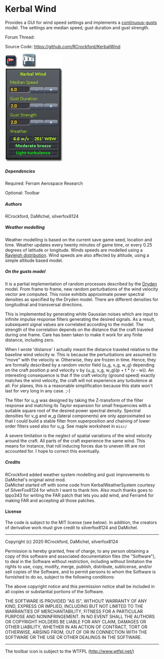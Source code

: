 Kerbal Wind
========================================
Provides a GUI for wind speed settings and implements a [continuous-gusts](https://en.wikipedia.org/wiki/Continuous_gusts) model.
The settings are median speed, gust duration and gust strength.

Forum Thread: 

Source Code: https://github.com/RCrockford/KerbalWind

![alt text](https://github.com/RCrockford/KerbalWind/raw/master/misc/kerbalwind.jpg "Screenshot")

##### Dependencies
Required: Ferram Aerospace Research

Optional: Toolbar

##### Authors
RCrockford, DaMichel, silverfox8124

##### Weather modelling
Weather modelling is based on the current save game seed, location and time.
Weather updates every twenty minutes of game time, or every 0.25 degrees of
latitude or longitude.
Winds speeds are modelled using a [Rayleigh distribution](https://en.wikipedia.org/wiki/Rayleigh_distribution).
Wind speeds are also affected by altitude, using a simple altitude based model.

##### On the gusts model
It is a partial implementation of random processes described by 
the [Dryden](https://en.wikipedia.org/wiki/Dryden_Wind_Turbulence_Model) model.
From frame to frame, new random perturbations of the wind velocity
vector are computed. This noise exhibits approximate power spectral densities
as specified by the Dryden model. There are different densities for longitudinal
and transversal directions.

This is implemented by generating white Gaussian noises which are input to
infinite impulse response filters generating the desired signals.
As a result, subsequent signal values are correlated according to
the model. The strength of the correlation depends on the distance 
that the craft traveled during one frame. Care has been taken to make it
work for any finite distance, including zero.

When I wrote 'distance' I actually meant the distance traveled 
relative to the baseline wind velocity w. This is because the 
perturbations are assumed to "move" with the velocity w.
Otherwise, they are frozen in time. Hence, they are formally 
described by a random vector field (u_g, v_g, w_g) depending on
the craft position p and velocity v by (u_g, v_g, w_g)(p + t * (v - w)).
An interesting consequence is that if the craft velocity (ground speed)
exactly matches the wind velocity, the craft will not experience any 
turbulence at all. For planes, this is a reasonable simplification 
because this state won't last for very long in any case. ;-)

The filter for u_g was designed by taking the Z-transform of 
the filter response and matching its Taylor expansion for 
small frequencies with a suitable square root of the desired 
power spectral density. Spectral densities for v_g and w_g 
(lateral components) are only approximated so that I could 
build a stable filter from superposition and chaining
of lower order filters used also for u_g. See maple worksheet 
in `misc/`

A severe limitation is the neglect of spatial variations of the wind velocity around
the craft. All parts of the craft experience the same wind. This means
for instance, that roll inducing forces due to uneven lift are not accounted for.
I hope to correct this eventually.

##### Credits
RCrockford added weather system modelling and gust improvements to DaMichel's
original wind mod.  
DaMichel started off with some code from KerbalWeatherSystem courtesy of
SilverFox8124 for which I want to thank him. Also much thanks goes to Ippo343
for writing the FAR patch that lets you add wind, and Ferram4 for
making FAR and accepting all those patches.

#### License
The code is subject to the MIT license (see below). In addition, the
creators of derivative work must give credit to silverfox8124 and DaMichel.

-----------------------------------

Copyright (c) 2020 RCrockford, DaMichel, silverfox8124

Permission is hereby granted, free of charge, to any person obtaining a copy
of this software and associated documentation files (the "Software"), to deal
in the Software without restriction, including without limitation the rights
to use, copy, modify, merge, publish, distribute, sublicense, and/or sell
copies of the Software, and to permit persons to whom the Software is
furnished to do so, subject to the following conditions:

The above copyright notice and this permission notice shall be included in
all copies or substantial portions of the Software.

THE SOFTWARE IS PROVIDED "AS IS", WITHOUT WARRANTY OF ANY KIND, EXPRESS OR
IMPLIED, INCLUDING BUT NOT LIMITED TO THE WARRANTIES OF MERCHANTABILITY,
FITNESS FOR A PARTICULAR PURPOSE AND NONINFRINGEMENT. IN NO EVENT SHALL THE
AUTHORS OR COPYRIGHT HOLDERS BE LIABLE FOR ANY CLAIM, DAMAGES OR OTHER
LIABILITY, WHETHER IN AN ACTION OF CONTRACT, TORT OR OTHERWISE, ARISING FROM,
OUT OF OR IN CONNECTION WITH THE SOFTWARE OR THE USE OR OTHER DEALINGS IN
THE SOFTWARE.

-----------------------------------

The toolbar icon is subject to the WTFPL (http://www.wtfpl.net/)
